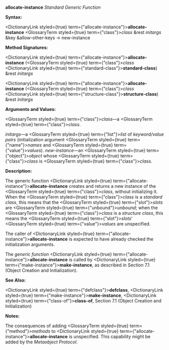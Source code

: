 **allocate-instance** *Standard Generic Function* 



**Syntax:** 



<DictionaryLink styled={true} term={"allocate-instance"}><b>allocate-instance</b></DictionaryLink> <GlossaryTerm styled={true} term={"class"}><i>class</i></GlossaryTerm> &amp;rest *initargs* &amp;key &amp;allow-other-keys → new-instance 



**Method Signatures:** 



<DictionaryLink styled={true} term={"allocate-instance"}><b>allocate-instance</b></DictionaryLink> (<GlossaryTerm styled={true} term={"class"}><i>class</i></GlossaryTerm> <DictionaryLink styled={true} term={"standard-class"}><b>standard-class</b></DictionaryLink>) &amp;rest *initargs* 



<DictionaryLink styled={true} term={"allocate-instance"}><b>allocate-instance</b></DictionaryLink> (<GlossaryTerm styled={true} term={"class"}><i>class</i></GlossaryTerm> <DictionaryLink styled={true} term={"structure-class"}><b>structure-class</b></DictionaryLink>) &amp;rest *initargs* 



**Arguments and Values:** 



<GlossaryTerm styled={true} term={"class"}><i>class</i></GlossaryTerm>—a <GlossaryTerm styled={true} term={"class"}><i>class</i></GlossaryTerm>. 



*initargs*—a <GlossaryTerm styled={true} term={"list"}><i>list</i></GlossaryTerm> of *keyword/value pairs* (initialization argument <GlossaryTerm styled={true} term={"name"}><i>names</i></GlossaryTerm> and <GlossaryTerm styled={true} term={"value"}><i>values</i></GlossaryTerm>). *new-instance*—an <GlossaryTerm styled={true} term={"object"}><i>object</i></GlossaryTerm> whose <GlossaryTerm styled={true} term={"class"}><i>class</i></GlossaryTerm> is <GlossaryTerm styled={true} term={"class"}><i>class</i></GlossaryTerm>. 







 



 



**Description:** 



The generic function <DictionaryLink styled={true} term={"allocate-instance"}><b>allocate-instance</b></DictionaryLink> creates and returns a new instance of the <GlossaryTerm styled={true} term={"class"}><i>class</i></GlossaryTerm>, without initializing it. When the <GlossaryTerm styled={true} term={"class"}><i>class</i></GlossaryTerm> is a *standard class*, this means that the <GlossaryTerm styled={true} term={"slot"}><i>slots</i></GlossaryTerm> are <GlossaryTerm styled={true} term={"unbound"}><i>unbound</i></GlossaryTerm>; when the <GlossaryTerm styled={true} term={"class"}><i>class</i></GlossaryTerm> is a *structure class*, this means the <GlossaryTerm styled={true} term={"slot"}><i>slots</i></GlossaryTerm>’ <GlossaryTerm styled={true} term={"value"}><i>values</i></GlossaryTerm> are unspecified. 



The caller of <DictionaryLink styled={true} term={"allocate-instance"}><b>allocate-instance</b></DictionaryLink> is expected to have already checked the initialization arguments. 



The *generic function* <DictionaryLink styled={true} term={"allocate-instance"}><b>allocate-instance</b></DictionaryLink> is called by <DictionaryLink styled={true} term={"make-instance"}><b>make-instance</b></DictionaryLink>, as described in Section 7.1 (Object Creation and Initialization). 



**See Also:** 



<DictionaryLink styled={true} term={"defclass"}><b>defclass</b></DictionaryLink>, <DictionaryLink styled={true} term={"make-instance"}><b>make-instance</b></DictionaryLink>, <DictionaryLink styled={true} term={"class-of"}><b>class-of</b></DictionaryLink>, Section 7.1 (Object Creation and Initialization) 



**Notes:** 



The consequences of adding <GlossaryTerm styled={true} term={"method"}><i>methods</i></GlossaryTerm> to <DictionaryLink styled={true} term={"allocate-instance"}><b>allocate-instance</b></DictionaryLink> is unspecified. This capability might be added by the *Metaobject Protocol*. 




